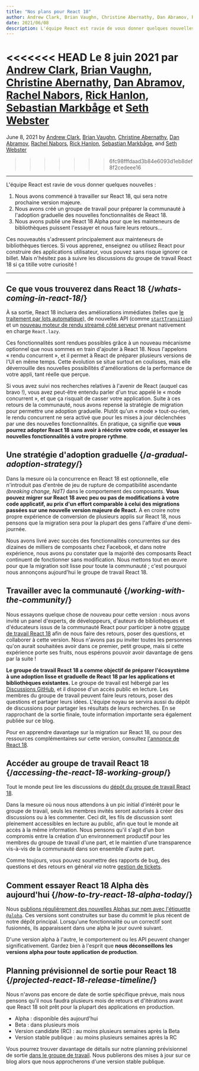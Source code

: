 ```yaml
---
title: "Nos plans pour React 18"
author: Andrew Clark, Brian Vaughn, Christine Abernathy, Dan Abramov, Rachel Nabors, Rick Hanlon, Sebastian Markbage et Seth Webster
date: 2021/06/08
description: L'équipe React est ravie de vous donner quelques nouvelles. Nous avons commencé à travailler sur React 18, qui sera notre prochaine version majeure. Nous avons créé un groupe de travail pour préparer la communauté à l'adoption graduelle des nouvelles fonctionnalités de React 18. Nous avons publié une React 18 Alpha pour que les mainteneurs de bibliothèques puissent l'essayer et nous faire leurs retours…
---
```


<<<<<<< HEAD
Le 8 juin 2021 par [Andrew Clark](https://twitter.com/acdlite), [Brian Vaughn](https://github.com/bvaughn), [Christine Abernathy](https://twitter.com/abernathyca), [Dan Abramov](https://twitter.com/dan_abramov), [Rachel Nabors](https://twitter.com/rachelnabors), [Rick Hanlon](https://twitter.com/rickhanlonii), [Sebastian Markbåge](https://twitter.com/sebmarkbage) et [Seth Webster](https://twitter.com/sethwebster)
=======
June 8, 2021 by [Andrew Clark](https://twitter.com/acdlite), [Brian Vaughn](https://github.com/bvaughn), [Christine Abernathy](https://twitter.com/abernathyca), [Dan Abramov](https://bsky.app/profile/danabra.mov), [Rachel Nabors](https://twitter.com/rachelnabors), [Rick Hanlon](https://twitter.com/rickhanlonii), [Sebastian Markbåge](https://twitter.com/sebmarkbage), and [Seth Webster](https://twitter.com/sethwebster)
>>>>>>> 6fc98fffdaad3b84e6093d1eb8def8f2cedeee16

---

<Intro>

L'équipe React est ravie de vous donner quelques nouvelles :

1. Nous avons commencé à travailler sur React 18, qui sera notre prochaine version majeure.
2. Nous avons créé un groupe de travail pour préparer la communauté à l'adoption graduelle des nouvelles fonctionnalités de React 18.
3. Nous avons publié une React 18 Alpha pour que les mainteneurs de bibliothèques puissent l'essayer et nous faire leurs retours…

Ces nouveautés s'adressent principalement aux mainteneurs de bibliothèques tierces. Si vous apprenez, enseignez ou utilisez React pour construire des applications utilisateur, vous pouvez sans risque ignorer ce billet. Mais n'hésitez pas à suivre les discussions du groupe de travail React 18 si ça titille votre curiosité !

---

</Intro>

## Ce que vous trouverez dans React 18 {/*whats-coming-in-react-18*/}

À sa sortie, React 18 incluera des améliorations immédiates (telles que [le traitement par lots automatique](https://github.com/reactwg/react-18/discussions/21)), de nouvelles API (comme [`startTransition`](https://github.com/reactwg/react-18/discussions/41)) et un [nouveau moteur de rendu streamé côté serveur](https://github.com/reactwg/react-18/discussions/37) prenant nativement en charge `React.lazy`.

Ces fonctionnalités sont rendues possibles grâce à un nouveau mécanisme optionnel que nous sommes en train d'ajouter à React 18. Nous l'appelons « rendu concurrent », et il permet à React de préparer plusieurs versions de l'UI en même temps. Cette évolution se situe surtout en coulisses, mais elle déverrouille des nouvelles possibilités d'améliorations de la performance de votre appli, tant réelle que perçue.

Si vous avez suivi nos recherches relatives à l'avenir de React (auquel cas bravo !), vous avez peut-être entendu parler d'un truc appelé le « mode concurrent », et que ça risquait de casser votre application.  Suite à ces retours de la communauté, nous avons repensé la stratégie de migration pour permettre une adoption graduelle.  Plutôt qu'un « mode » tout-ou-rien, le rendu concurrent ne sera activé que pour les mises à jour déclenchées par une des nouvelles fonctionnalités.  En pratique, ça signifie que **vous pourrez adopter React 18 sans avoir à réécrire votre code, et essayer les nouvelles fonctionnalités à votre propre rythme**.

## Une stratégie d'adoption graduelle {/*a-gradual-adoption-strategy*/}

Dans la mesure où la concurrence en React 18 est optionnelle, elle n'introduit pas d'entrée de jeu de rupture de compatibilité ascendante *(breaking change, NdT)* dans le comportement des composants. **Vous pouvez migrer sur React 18 avec peu ou pas de modifications à votre code applicatif, au prix d'un effort comparable à celui des migrations passées sur une nouvelle version majeure de React.**  À en croire notre propre expérience de conversion de plusieurs applis sur React 18, nous pensons que la migration sera pour la plupart des gens l'affaire d'une demi-journée.

Nous avons livré avec succès des fonctionnalités concurrentes sur des dizaines de milliers de composants chez Facebook, et dans notre expérience, nous avons pu constater que la majorité des composants React continuent de fonctionner sans modification. Nous mettons tout en œuvre pour que la migration soit lisse pour toute la communauté ; c'est pourquoi nous annonçons aujourd'hui le groupe de travail React 18.

## Travailler avec la communauté {/*working-with-the-community*/}

Nous essayons quelque chose de nouveau pour cette version : nous avons invité un panel d'experts, de développeurs, d'auteurs de bibliothèques et d'éducateurs issus de la communauté React pour participer à notre [groupe de travail React 18](https://github.com/reactwg/react-18) afin de nous faire des retours, poser des questions, et collaborer à cette version.  Nous n'avons pas pu inviter toutes les personnes qu'on aurait souhaitées avoir dans ce premier, petit groupe, mais si cette expérience porte ses fruits, nous espérons pouvoir avoir davantage de gens par la suite !

**Le groupe de travail React 18 a comme objectif de préparer l'écosystème à une adoption lisse et graduelle de React 18 par les applications et bibliothèques existantes.**  Le groupe de travail est hébergé par les [Discussions GitHub](https://github.com/reactwg/react-18/discussions), et il dispose d'un accès public en lecture.  Les membres du groupe de travail peuvent faire leurs retours, poser des questions et partager leurs idées.  L'équipe noyau se servira aussi du dépôt de discussions pour partager les résultats de leurs recherches.  En se rapprochant de la sortie finale, toute information importante sera également publiée sur ce blog.

Pour en apprendre davantage sur la migration sur React 18, ou pour des ressources complémentaires sur cette version, consultez [l'annonce de React 18](https://github.com/reactwg/react-18/discussions/4).

## Accéder au groupe de travail React 18 {/*accessing-the-react-18-working-group*/}

Tout le monde peut lire les discussions du [dépôt du groupe de travail React 18](https://github.com/reactwg/react-18).

Dans la mesure où nous nous attendons à un pic initial d'intérêt pour le groupe de travail, seuls les membres invités seront autorisés à créer des discussions ou à les commenter. Ceci dit, les fils de discussion sont pleinement accessibles en lecture au public, afin que tout le monde ait accès à la même information.  Nous pensons qu'il s'agit d'un bon compromis entre la création d'un environnement productif pour les membres du groupe de travail d'une part, et le maintien d'une transparence vis-à-vis de la communauté dans son ensemble d'autre part.

Comme toujours, vous pouvez soumettre des rapports de bug, des questions et des retours en général *via* notre [gestion de tickets](https://github.com/facebook/react/issues).

## Comment essayer React 18 Alpha dès aujourd'hui {/*how-to-try-react-18-alpha-today*/}

Nous [publions régulièrement des nouvelles Alphas sur npm avec l'étiquette `@alpha`](https://github.com/reactwg/react-18/discussions/9). Ces versions sont construites sur base du commit le plus récent de notre dépôt principal. Lorsqu'une fonctionnalité ou un correctif sont fusionnés, ils apparaissent dans une alpha le jour ouvré suivant.

D'une version alpha à l'autre, le comportement ou les API peuvent changer significativement. Gardez bien à l'esprit que **nous déconseillons les versions alpha pour toute application de production**.

## Planning prévisionnel de sortie pour React 18 {/*projected-react-18-release-timeline*/}

Nous n'avons pas encore de date de sortie spécifique prévue, mais nous pensons qu'il nous faudra plusieurs mois de retours et d'itérations avant que React 18 soit prêt pour la plupart des applications en production.

- Alpha : disponible dès aujourd'hui
- Beta : dans plusieurs mois
- Version candidate (RC) : au moins plusieurs semaines après la Beta
- Version stable publique : au moins plusieurs semaines après la RC

Vous pourrez trouver davantage de détails sur notre planning prévisionnel de sortie [dans le groupe de travail](https://github.com/reactwg/react-18/discussions/9). Nous publierons des mises à jour sur ce blog alors que nous approcherons d'une version stable publique.
